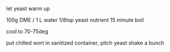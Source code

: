 let yeast warm up

100g DME / 1 L water
1/8tsp yeast nutrient
15 minute boil

cool to 70-75deg

put chilled wort in sanitized container, pitch yeast
shake a bunch

